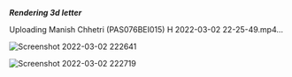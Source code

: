 ***Rendering 3d letter***



Uploading Manish Chhetri (PAS076BEI015) H 2022-03-02 22-25-49.mp4…


![Screenshot 2022-03-02 222641](https://user-images.githubusercontent.com/65161301/156407472-0b95f425-1246-41a4-85bb-3c99d3de7b91.png)

![Screenshot 2022-03-02 222719](https://user-images.githubusercontent.com/65161301/156407479-cb637bb0-4982-4757-9ac3-b51f36df5ec8.png)
